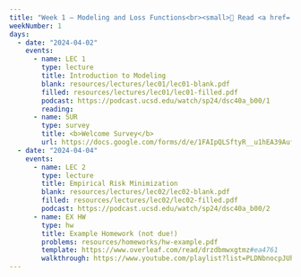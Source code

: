 ```yaml
---
title: "Week 1 – Modeling and Loss Functions<br><small>📘 Read <a href='resources/notes/notes_chapter_1.pdf#page=1'>Note 1, Pages 1-12</a>.</small>"
weekNumber: 1
days:
  - date: "2024-04-02"
    events:
      - name: LEC 1
        type: lecture
        title: Introduction to Modeling
        blank: resources/lectures/lec01/lec01-blank.pdf
        filled: resources/lectures/lec01/lec01-filled.pdf
        podcast: https://podcast.ucsd.edu/watch/sp24/dsc40a_b00/1
        reading:
      - name: SUR
        type: survey
        title: <b>Welcome Survey</b>
        url: https://docs.google.com/forms/d/e/1FAIpQLSftyR__u1hEA39AufRcOZVf5Xu49wDJFokH212XJGhum88wqA/viewform
  - date: "2024-04-04"
    events:
      - name: LEC 2
        type: lecture
        title: Empirical Risk Minimization
        blank: resources/lectures/lec02/lec02-blank.pdf
        filled: resources/lectures/lec02/lec02-filled.pdf
        podcast: https://podcast.ucsd.edu/watch/sp24/dsc40a_b00/2
      - name: EX HW
        type: hw
        title: Example Homework (not due!)
        problems: resources/homeworks/hw-example.pdf
        template: https://www.overleaf.com/read/drzdbmwxgtmz#ea4761
        walkthrough: https://www.youtube.com/playlist?list=PLDNbnocpJUhYtg3s2__3pbh1kNKYxXaFM
---
```

